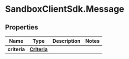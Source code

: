 # SandboxClientSdk.Message

## Properties
Name | Type | Description | Notes
------------ | ------------- | ------------- | -------------
**criteria** | [**Criteria**](Criteria.md) |  | 
